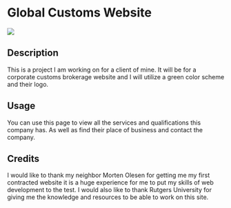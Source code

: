 # Global Customs Website

![](pageScreenshot.jpg)

## Description 

This is a project I am working on for a client of mine. It will be for a corporate customs brokerage website and I will utilize a green color scheme and their logo.


## Usage 

You can use this page to view all the services and qualifications this company has. As well as find their place of business and contact the company.

## Credits

I would like to thank my neighbor Morten Olesen for getting me my first contracted website it is a huge experience for me to put my skills of web development to the test. I would also like to thank Rutgers University for giving me the knowledge and resources to be able to work on this site.
